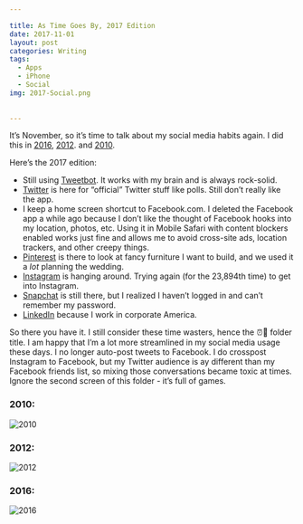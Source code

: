 ```yaml
---

title: As Time Goes By, 2017 Edition
date: 2017-11-01
layout: post
categories: Writing
tags:
  - Apps
  - iPhone
  - Social
img: 2017-Social.png
 
 
---
```

It’s November, so it’s time to talk about my social media habits again. I did this in [2016][1], [2012][2]. and [2010][3].

<!-- more -->

Here’s the 2017 edition:
* Still using [Tweetbot][4]. It works with my brain and is always rock-solid.
* [Twitter][5] is here for “official” Twitter stuff like polls. Still don’t really like the app.
* I keep a home screen shortcut to Facebook.com. I deleted the Facebook app a while ago because I don’t like the thought of Facebook hooks into my location, photos, etc. Using it in Mobile Safari with content blockers enabled works just fine and allows me to avoid cross-site ads, location trackers, and other creepy things.
* [Pinterest][6] is there to look at fancy furniture I want to build, and we used it a _lot_ planning the wedding.
* [Instagram][7] is hanging around. Trying again (for the 23,894th time) to get into Instagram.
* [Snapchat][8] is still there, but I realized I haven’t logged in and can’t remember my password.
* [LinkedIn][9] because I work in corporate America.

So there you have it. I still consider these time wasters, hence the ⏰🚽 folder title.  I am happy that I’m a lot more streamlined in my social media usage these days. I no longer auto-post tweets to Facebook. I do crosspost Instagram to Facebook, but my Twitter audience is ay different than my Facebook friends list, so mixing those conversations became toxic at times.  Ignore the second screen of this folder - it’s full of games. 

### 2010:
![][image-1]
### 2012:
![][image-2]
### 2016:
![][image-3] 


[1]:	http://www.cocktailsandcoffee.com/writing/my-social-apps-2016-edition/
[2]:	http://www.cocktailsandcoffee.com/writing/as-time-goes-by/
[3]:	http://thejimmylittle.tumblr.com/post/1470517796/since-everyone-else-is-doing-it-here-are-my
[4]:	%3Ca%20href=%22https://itunes.apple.com/us/app/tweetbot-4-for-twitter/id1018355599?mt=8&at=1001l3C5%22%3ETweetbot%204%20for%20Twitter%20-%20Tapbots%3C/a%3E
[5]:	%3Ca%20href=%22https://itunes.apple.com/us/app/twitter/id333903271?mt=8&at=1001l3C5%22%3ETwitter%20-%20Twitter,%20Inc.%3C/a%3E
[6]:	%3Ca%20href=%22https://itunes.apple.com/us/app/pinterest/id429047995?mt=8&at=1001l3C5%22%3EPinterest%20-%20Pinterest%3C/a%3E
[7]:	%3Ca%20href=%22https://itunes.apple.com/us/app/instagram/id389801252?mt=8&at=1001l3C5%22%3EInstagram%20-%20Instagram,%20Inc.%3C/a%3E
[8]:	%3Ca%20href=%22https://itunes.apple.com/us/app/snapchat/id447188370?mt=8&at=1001l3C5%22%3ESnapchat%20-%20Snap,%20Inc.%3C/a%3E
[9]:	%3Ca%20href=%22https://itunes.apple.com/us/app/linkedin/id288429040?mt=8&at=1001l3C5%22%3ELinkedIn%20-%20LinkedIn%20Corporation%3C/a%3E

[image-1]:	/assets/img/post/before.jpeg "2010"
[image-2]:	/assets/img/post/after.jpeg "2012"
[image-3]:	/assets/img/post/2016social.PNG "2016"
